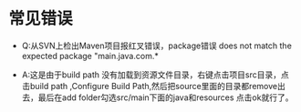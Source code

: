 # 常见错误

- Q:从SVN上检出Maven项目报红叉错误，package错误 does not match the expected package "main.java.com.*

- A:这是由于build path 没有加载到资源文件目录，右键点击项目src目录，点击build path ,Configure Build Path,然后把source里面的目录都remove出去，最后在add  folder勾选src/main下面的java和resources 点击ok就行了。
